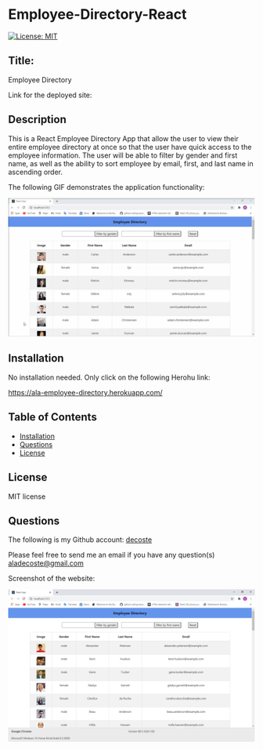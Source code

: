 # Employee-Directory-React

[![License: MIT](https://img.shields.io/badge/License-MIT-yellow.svg)](https://opensource.org/licenses/MIT)

## Title:
Employee Directory

Link for the deployed site: 

## Description
This is a React Employee Directory App that allow the user to view their entire employee directory at once so that the user have quick access to the employee information.  The user will be able to filter by gender and first name, as well as the ability to sort employee by email, first, and last name in ascending order.
 

The following GIF demonstrates the application functionality:

![Employee Directory](./client/public/assets/images/employee-dir.gif)

## Installation
No installation needed.  Only click on the following Herohu link:

https://ala-employee-directory.herokuapp.com/


## Table of Contents
  * [Installation](#installation)
  * [Questions](#questions)
  * [License](#license)


## License
MIT license

## Questions
The following is my Github account:
[decoste](https://github.com/decoste)

Please feel free to send me an email if you have any question(s) aladecoste@gmail.com


Screenshot of the website:

![one](./client/public/assets/images/screenShot.png)

